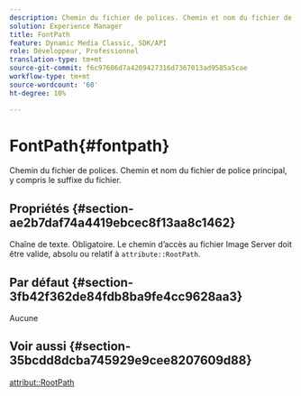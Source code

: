 ```yaml
---
description: Chemin du fichier de polices. Chemin et nom du fichier de police principal, y compris le suffixe du fichier.
solution: Experience Manager
title: FontPath
feature: Dynamic Media Classic, SDK/API
role: Développeur, Professionnel
translation-type: tm+mt
source-git-commit: f6c97606d7a4209427316d7367013ad9585a5cae
workflow-type: tm+mt
source-wordcount: '60'
ht-degree: 10%

---
```



# FontPath{#fontpath}

Chemin du fichier de polices. Chemin et nom du fichier de police principal, y compris le suffixe du fichier.

## Propriétés {#section-ae2b7daf74a4419ebcec8f13aa8c1462}

Chaîne de texte. Obligatoire. Le chemin d’accès au fichier Image Server doit être valide, absolu ou relatif à `attribute::RootPath`.

## Par défaut {#section-3fb42f362de84fdb8ba9fe4cc9628aa3}

Aucune

## Voir aussi {#section-35bcdd8dcba745929e9cee8207609d88}

[attribut::RootPath](/help/aem-is-ir-api/is-api/image-catalog/image-serving-api-ref/c-image-catalog-reference/c-attributes-reference/r-rootpath.md)
